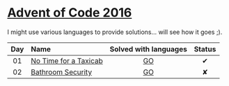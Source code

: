 [Advent of Code 2016](http://adventofcode.com)
========================

I might use various languages to provide solutions... will see how it goes ;).

| Day | Name                                                              | Solved with languages | Status |
|:---:|:------------------------------------------------------------------|:---------------------:|:------:|
| 01  | [No Time for a Taxicab](/tasks/day01.md)                          | [GO](day01/main.go)   |    ✔   |
| 02  | [Bathroom Security](/tasks/day02.md)                              | [GO](day02/main.go)   |    ✘   |

[day1]: http://adventofcode.com/2016/day/1
[day2]: http://adventofcode.com/2016/day/2
